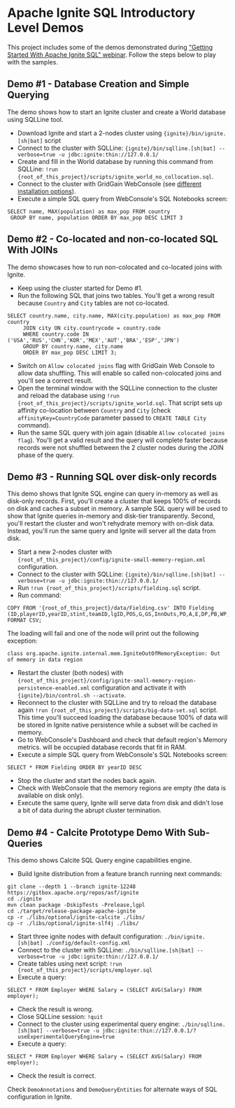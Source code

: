 # Apache Ignite SQL Introductory Level Demos

This project includes some of the demos demonstrated during ["Getting Started With Apache Ignite SQL" webinar](
https://www.gridgain.com/resources/webinars/getting-started-apache-ignite-and-sql). Follow the steps below to play with 
the samples.  

## Demo #1 - Database Creation and Simple Querying

The demo shows how to start an Ignite cluster and create a World database using SQLLine tool.

* Download Ignite and start a 2-nodes cluster using `{ignite}/bin/ignite.[sh|bat]` script
* Connect to the cluster with SQLLine: `{ignite}/bin/sqlline.[sh|bat] --verbose=true -u jdbc:ignite:thin://127.0.0.1/`
* Create and fill in the World database by running this command from SQLLine: `!run {root_of_this_project}/scripts/ignite_world_no_collocation.sql`.
* Connect to the cluster with GridGain WebConsole (see [different installation options](https://www.gridgain.com/docs/web-console/latest/web-console-getting-started)).
* Execute a simple SQL query from WebConsole's SQL Notebooks screen: 
```
SELECT name, MAX(population) as max_pop FROM country
 GROUP BY name, population ORDER BY max_pop DESC LIMIT 3
```
 
## Demo #2 - Co-located and non-co-located SQL With JOINs 

The demo showcases how to run non-colocated and co-located joins with Ignite.

* Keep using the cluster started for Demo #1.
* Run the following SQL that joins two tables. You'll get a wrong result because `Country` and `City` tables are not co-located.
```
SELECT country.name, city.name, MAX(city.population) as max_pop FROM country
     JOIN city ON city.countrycode = country.code
     WHERE country.code IN ('USA','RUS','CHN','KOR','MEX','AUT','BRA','ESP','JPN')
     GROUP BY country.name, city.name 
     ORDER BY max_pop DESC LIMIT 3;
```
* Switch on `Allow colocated joins` flag with GridGain Web Console to allow data shuffling. This will enable so called
non-colocated joins and you'll see a correct result.     
* Open the terminal window with the SQLLine connection to the cluster and reload the  database using `!run {root_of_this_project}/scripts/ignite_world.sql`.
That script sets up affinity co-location between `Country` and `City` (check `affinityKey=CountryCode` parameter passed to `CREATE TABLE City` command).
* Run the same SQL query with join again (disable `Allow colocated joins flag`). You'll get a valid result and the query
will complete faster because records were not shuffled between the 2 cluster nodes during the JOIN phase of the query.

## Demo #3 - Running SQL over disk-only records

This demo shows that Ignite SQL engine can query in-memory as well as disk-only records. First, you'll create a cluster
that keeps 100% of records on disk and caches a subset in memory. A sample SQL query will be used to show that Ignite
queries in-memory and disk-tier transparently. Second, you'll restart the cluster and won't rehydrate memory with on-disk data.
Instead, you'll run the same query and Ignite will server all the data from disk. 

* Start a new 2-nodes cluster with `{root_of_this_project}/config/ignite-small-memory-region.xml` configuration.
* Connect to the cluster with SQLLine: `{ignite}/bin/sqlline.[sh|bat] --verbose=true -u jdbc:ignite:thin://127.0.0.1/`
* Run `!run {root_of_this_project}/scripts/fielding.sql` script.
* Run command:
```
COPY FROM '{root_of_this_project}/data/Fielding.csv' INTO Fielding (ID,playerID,yearID,stint,teamID,lgID,POS,G,GS,InnOuts,PO,A,E,DP,PB,WP,SB,CS,ZR) FORMAT CSV;
```
The loading will fail and one of the node will print out the following exception:
```
class org.apache.ignite.internal.mem.IgniteOutOfMemoryException: Out of memory in data region
```
* Restart the cluster (both nodes) with `{root_of_this_project}/config/ignite-small-memory-region-persistence-enabled.xml` 
configuration and activate it with `{ignite}/bin/control.sh --activate`.
* Reconnect to the cluster with SQLLine and try to reload the database again `!run {root_of_this_project}/scripts/big-data-set.sql` script.
This time you'll succeed loading the database because 100% of data will be stored in Ignite native persistence while a subset will be cached in memory.
* Go to WebConsole's Dashboard and check that default region's Memory metrics.
 will be occupied database records that fit in RAM.
* Execute a simple SQL query from WebConsole's SQL Notebooks screen: 
```
SELECT * FROM Fielding ORDER BY yearID DESC
```
* Stop the cluster and start the nodes back again.
* Check with WebConsole that the memory regions are empty (the data is available on disk only).
* Execute the same query, Ignite will serve data from disk and didn't lose a bit of data during the abrupt 
cluster termination.

## Demo #4 - Calcite Prototype Demo With Sub-Queries

This demo shows Calcite SQL Query engine capabilities engine.

* Build Ignite distribution from a feature branch running next commands:
```
git clone --depth 1 --branch ignite-12248 https://gitbox.apache.org/repos/asf/ignite
cd ./ignite
mvn clean package -DskipTests -Prelease,lgpl
cd ./target/release-package-apache-ignite
cp -r ./libs/optional/ignite-calcite ./libs/
cp -r ./libs/optional/ignite-slf4j ./libs/
``` 
* Start three ignite nodes with default configuration: `./bin/ignite.[sh|bat] ./config/default-config.xml`
* Connect to the cluster with SQLLine: `./bin/sqlline.[sh|bat] --verbose=true -u jdbc:ignite:thin://127.0.0.1/`
* Create tables using next script: `!run {root_of_this_project}/scripts/employer.sql`
* Execute a query:
```
SELECT * FROM Employer WHERE Salary = (SELECT AVG(Salary) FROM employer);
```
* Check the result is wrong.
* Close SQLLine session: `!quit`
* Connect to the cluster using experimental query engine: `./bin/sqlline.[sh|bat] --verbose=true -u jdbc:ignite:thin://127.0.0.1/?useExperimentalQueryEngine=true`
* Execute a query:
```
SELECT * FROM Employer WHERE Salary = (SELECT AVG(Salary) FROM employer);
```
* Check the result is correct.

Check `DemoAnnotations` and `DemoQueryEntities` for alternate ways of SQL configuration in Ignite.

